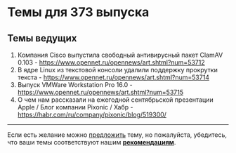 # Темы для 373 выпуска

## Темы ведущих

1. Компания Cisco выпустила свободный антивирусный пакет ClamAV 0.103 - https://www.opennet.ru/opennews/art.shtml?num=53712
1. В ядре Linux из текстовой консоли удалили поддержку прокрутки текста - https://www.opennet.ru/opennews/art.shtml?num=53714
1. Выпуск VMWare Workstation Pro 16.0 - https://www.opennet.ru/opennews/art.shtml?num=53715
1. О чем нам рассказали на ежегодной сентябрьской презентации Apple / Блог компании Pixonic / Хабр - https://habr.com/ru/company/pixonic/blog/519300/

---

Если есть желание можно [предложить](themes_from_listeners.md) тему, но пожалуйста, убедитесь, что ваши темы соответствуют нашим **[рекомендациям](Recommendations_for_the_proposed_topics.md)**.
